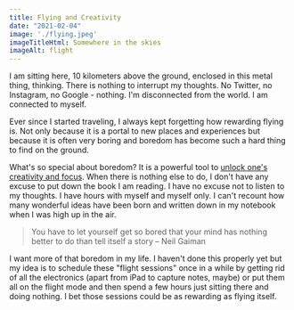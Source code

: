 ```yaml
---
title: Flying and Creativity
date: "2021-02-04"
image: './flying.jpeg'
imageTitleHtml: Somewhere in the skies
imageAlt: flight
---
```


I am sitting here, 10 kilometers above the ground, enclosed in this metal thing, thinking. There is nothing to interrupt my thoughts. No Twitter, no Instagram, no Google - nothing. I'm disconnected from the world. I am connected to myself.

Ever since I started traveling, I always kept forgetting how rewarding flying is. Not only because it is a portal to new places and experiences but because it is often very boring and boredom has become such a hard thing to find on the ground. 

What's so special about boredom? It is a powerful tool to [unlock one's creativity and focus](https://www.bbc.com/culture/article/20200522-how-boredom-can-spark-creativity). When there is nothing else to do, I don't have any excuse to put down the book I am reading. I have no excuse not to listen to my thoughts. I have hours with myself and myself only. I can't recount how many wonderful ideas have been born and written down in my notebook when I was high up in the air.

> You have to let yourself get so bored that your mind has nothing better to do than tell itself a story – Neil Gaiman

I want more of that boredom in my life. I haven't done this properly yet but my idea is to schedule these "flight sessions" once in a while by getting rid of all the electronics (apart from iPad to capture notes, maybe) or put them all on the flight mode and then spend a few hours just sitting there and doing nothing. I bet those sessions could be as rewarding as flying itself.